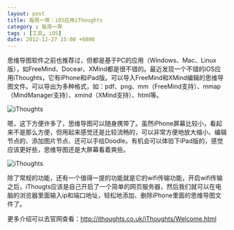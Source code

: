 ```yaml
---
layout: post
title: 每周一荐：iOS应用iThoughts
category : 每周一荐
tags : [工具, iOS]
date: 2012-12-27 15:00 +0800
---
```


思维导图软件之前也推荐过，但都是基于PC的应用（Windows、Mac、Linux版），如FreeMind、Docear、XMind都是很不错的。最近发现一个不错的iOS应用iThoughts，它有iPhone和iPad版。可以导入FreeMind和XMind编辑的思维导图文件。可以导出为多种格式，如：pdf、png、mm（FreeMind支持）、mmap（MindManager支持）、xmind（XMind支持）、html等。

![iThoughts](/images/2012-12-27-1.jpg)

嗯，这下方便许多了，思维导图可以随身携带了。虽然iPhone屏幕比较小，看起来不是那么方便，但用起来感觉还是比较流畅的，可以非常方便地放大缩小、编辑节点的、添加图片节点、还可以手绘Doodle。有机会可以体验下iPad版的，感觉应该更好些，思维导图还是大屏幕看着爽些。

![iThoughts](/images/2012-12-27-2.jpg)

除了常规的功能，还有一个值得一提的功能就是它的wifi传输功能，开启wifi传输之后，iThougts应该是自己开启了一个简单的网页服务器，然后我们就可以在电脑的浏览器里面输入ip和端口地址，轻松地添加、删除iPhone里面的思维导图文件了。

更多介绍可以去官网查看：<http://ithoughts.co.uk/iThoughts/Welcome.html>

